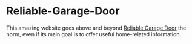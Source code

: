 # Reliable-Garage-Door
This amazing website goes above and beyond <a href="https://homestylemama.com/finding-a-reliable-garage-door-opener-repairman-your-ultimate-guide/">Reliable Garage Door</a> the norm, even if its main goal is to offer useful home-related information. 
